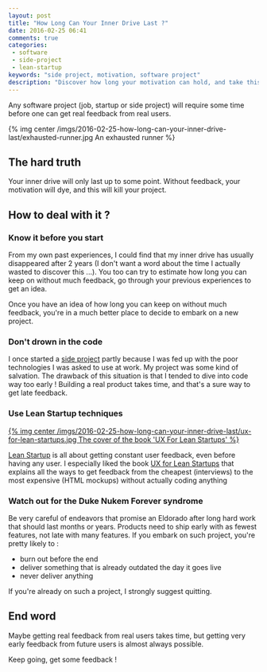 ```yaml
---
layout: post
title: "How Long Can Your Inner Drive Last ?"
date: 2016-02-25 06:41
comments: true
categories:
 - software
 - side-project
 - lean-startup
keywords: "side project, motivation, software project"
description: "Discover how long your motivation can hold, and take this into account next time you embark on a software project"
---
```

Any software project (job, startup or side project) will require some time before one can get real feedback from real users.

{% img center /imgs/2016-02-25-how-long-can-your-inner-drive-last/exhausted-runner.jpg An exhausted runner %}

## The hard truth

Your inner drive will only last up to some point. Without feedback, your motivation will dye, and this will kill your project.

## How to deal with it ?

### Know it before you start

From my own past experiences, I could find that my inner drive has usually disappeared after 2 years (I don't want a word about the time I actually wasted to discover this ...). You too can try to estimate how long you can keep on without much feedback, go through your previous experiences to get an idea.

Once you have an idea of how long you can keep on without much feedback, you're in a much better place to decide to embark on a new project.

### Don't drown in the code

I once started a [side project](http://philippe.bourgau.net/rip-mes-courses-dot-fr/) partly because I was fed up with the poor technologies I was asked to use at work. My project was some kind of salvation. The drawback of this situation is that I tended to dive into code way too early ! Building a real product takes time, and that's a sure way to get late feedback.

### Use Lean Startup techniques

[{% img center /imgs/2016-02-25-how-long-can-your-inner-drive-last/ux-for-lean-startups.jpg The cover of the book 'UX For Lean Startups' %}](http://www.amazon.com/UX-Lean-Startups-Experience-Research/dp/1449334911)

[Lean Startup](http://theleanstartup.com/) is all about getting constant user feedback, even before having any user. I especially liked the book [UX for Lean Startups](http://www.amazon.com/UX-Lean-Startups-Experience-Research/dp/1449334911) that explains all the ways to get feedback from the cheapest (interviews) to the most expensive (HTML mockups) without actually coding anything

### Watch out for the Duke Nukem Forever syndrome

Be very careful of endeavors that promise an Eldorado after long hard work that should last months or years. Products need to ship early with as fewest features, not late with many features. If you embark on such project, you're pretty likely to :

* burn out before the end
* deliver something that is already outdated the day it goes live
* never deliver anything

If you're already on such a project, I strongly suggest quitting.

## End word

Maybe getting real feedback from real users takes time, but getting very early feedback from future users is almost always possible.

Keep going, get some feedback !